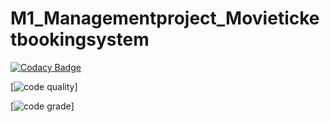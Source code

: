 # M1_Managementproject_Movieticketbookingsystem

[![Codacy Badge](https://app.codacy.com/project/badge/Grade/b0e426887e9246a2920e6e4873a28b21)](https://www.codacy.com/gh/SEEDIRAVITEJA/M1_Managementproject_Movieticketbookingsystem/dashboard?utm_source=github.com&amp;utm_medium=referral&amp;utm_content=SEEDIRAVITEJA/M1_Managementproject_Movieticketbookingsystem&amp;utm_campaign=Badge_Grade)


[![code quality](https://api.codiga.io/project/29977/score/svg)]

[![code grade](https://api.codiga.io/project/29977/status/svg)]
